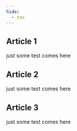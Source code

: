 ```yaml
---
hide:
  - toc
---
```


## Article 1
just some test comes here

## Article 2
just some test comes here

## Article 3
just some test comes here
